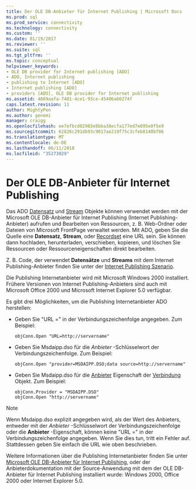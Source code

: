 ```yaml
---
title: Der OLE DB-Anbieter für Internet Publishing | Microsoft Docs
ms.prod: sql
ms.prod_service: connectivity
ms.technology: connectivity
ms.custom: ''
ms.date: 01/19/2017
ms.reviewer: ''
ms.suite: sql
ms.tgt_pltfrm: ''
ms.topic: conceptual
helpviewer_keywords:
- OLE DB provider for Internet publishing [ADO]
- ADO, Internet publishing
- publishing to Internet [ADO]
- Internet publishing [ADO]
- providers [ADO], OLE DB provider for Internet publishing
ms.assetid: 4869aafa-7401-4ce1-93ce-45406a60274f
caps.latest.revision: 11
author: MightyPen
ms.author: genemi
manager: craigg
ms.openlocfilehash: ee7efbcd02903e8bba38ecfa177ed7e095e0f5e9
ms.sourcegitcommit: 62826c291db93c9017ae219f75c3cfeb8140bf06
ms.translationtype: MT
ms.contentlocale: de-DE
ms.lasthandoff: 06/11/2018
ms.locfileid: "35273029"
---
```

# <a name="the-ole-db-provider-for-internet-publishing"></a>Der OLE DB-Anbieter für Internet Publishing
Das ADO [Datensatz](../../../ado/reference/ado-api/record-object-ado.md) und [Stream](../../../ado/reference/ado-api/stream-object-ado.md) Objekte können verwendet werden mit der Microsoft OLE DB-Anbieter für Internet Publishing (Internet Publishing-Anbieter) aufrufen und Bearbeiten von Ressourcen, z. B. Web-Ordner oder Dateien von Microsoft FrontPage verwaltet werden. Mit ADO, geben Sie die Quelle eine **Datensatz**, **Stream**, oder [Recordset](../../../ado/reference/ado-api/recordset-object-ado.md) eine URL sein. Sie können dann hochladen, herunterladen, verschieben, kopieren, und löschen Sie Ressourcen oder Ressourceneigenschaften direkt bearbeiten.  
  
 Z. B. Code, der verwendet **Datensätze** und **Streams** mit dem Internet Publishing-Anbieter finden Sie unter der [Internet Publishing Szenario](../../../ado/guide/data/internet-publishing-scenario.md).  
  
 Die Publishing Internetanbieter wird mit Microsoft Windows 2000 installiert. Frühere Versionen von Internet Publishing-Anbieters sind auch mit Microsoft Office 2000 und Microsoft Internet Explorer 5.0 verfügbar.  
  
 Es gibt drei Möglichkeiten, um die Publishing Internetanbieter ADO herstellen:  
  
-   Geben Sie "URL =" in der Verbindungszeichenfolge angegeben. Zum Beispiel:  
  
    ```  
    objConn.Open "URL=http://servername"  
    ```  
  
-   Geben Sie Msdaipp.dso für die *Anbieter* -Schlüsselwort der Verbindungszeichenfolge. Zum Beispiel:  
  
    ```  
    objConn.Open "provider=MSDAIPP.DSO;data source=http://servername"  
    ```  
  
-   Geben Sie Msdaipp.dso für die [Anbieter](../../../ado/reference/ado-api/provider-property-ado.md) Eigenschaft der [Verbindung](../../../ado/reference/ado-api/connection-object-ado.md) Objekt. Zum Beispiel:  
  
    ```  
    objConn.Provider = "MSDAIPP.DSO"  
    objConn.Open "http://servername"  
    ```  
  
> [!NOTE]
>  Wenn Msdaipp.dso explizit angegeben wird, als der Wert des Anbieters, entweder mit der *Anbieter* -Schlüsselwort der Verbindungszeichenfolge oder die **Anbieter** -Eigenschaft, können keine "URL =" in der Verbindungszeichenfolge angegeben. Wenn Sie dies tun, tritt ein Fehler auf. Stattdessen geben Sie einfach die URL wie oben beschrieben.  
  
 Weitere Informationen über die Publishing Internetanbieter finden Sie unter [Microsoft OLE DB-Anbieter für Internet Publishing](../../../ado/guide/appendixes/microsoft-ole-db-provider-for-internet-publishing.md), oder der Anbieterdokumentation mit der Source-Anwendung mit dem der OLE DB-Anbieter für Internet Publishing installiert wurde: Windows 2000, Office 2000 oder Internet Explorer 5.0.
